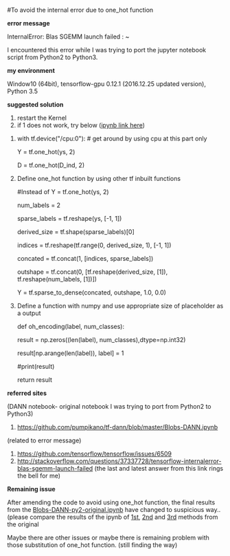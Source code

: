 #To avoid the internal error due to one_hot function

**error message**

InternalError: Blas SGEMM launch failed : ~

I encountered this error while I was trying to port the jupyter notebook script from Python2 to Python3.

**my environment**

Window10 (64bit), tensorflow-gpu 0.12.1 (2016.12.25 updated version), Python 3.5

**suggested solution**

1. restart the Kernel
2. if 1 does not work, try below ([ipynb link here](https://github.com/jaejun-yoo/Three-ways-to-avoid-tf.one_hot-function-/blob/master/Three%20ways%20to%20avoid%20tf.one_hot()%20function%20.ipynb))

  1) with tf.device("/cpu:0"): # get around by using cpu at this part only
  
      Y = tf.one_hot(ys, 2)
      
      D = tf.one_hot(D_ind, 2)
      
  2) Define one_hot function by using other tf inbuilt functions
  
      #Instead of Y = tf.one_hot(ys, 2)
      
      num_labels = 2
      
      sparse_labels = tf.reshape(ys, [-1, 1])
      
      derived_size = tf.shape(sparse_labels)[0]
      
      indices = tf.reshape(tf.range(0, derived_size, 1), [-1, 1])
      
      concated = tf.concat(1, [indices, sparse_labels])
      
      outshape = tf.concat(0, [tf.reshape(derived_size, [1]), tf.reshape(num_labels, [1])])
      
      Y = tf.sparse_to_dense(concated, outshape, 1.0, 0.0)
      
  3) Define a function with numpy and use appropriate size of placeholder as a output
  
      def oh_encoding(label, num_classes):       
      
        result = np.zeros((len(label), num_classes),dtype=np.int32)

        result[np.arange(len(label)), label] = 1
        
        #print(result)
        
        return result

**referred sites**

(DANN notebook- original notebook I was trying to port from Python2 to Python3)

1. https://github.com/pumpikano/tf-dann/blob/master/Blobs-DANN.ipynb

(related to error message)

1. https://github.com/tensorflow/tensorflow/issues/6509
2. http://stackoverflow.com/questions/37337728/tensorflow-internalerror-blas-sgemm-launch-failed (the last and latest answer from this link rings the bell for me)

**Remaining issue**

After amending the code to avoid using one_hot function, the final results from the [Blobs-DANN-py2-original.ipynb](https://github.com/jaejun-yoo/Three-ways-to-avoid-tf.one_hot-function-/blob/master/Blobs-DANN-py2-original.ipynb) have changed to suspicious way..(please compare the results of the ipynb of [1st](https://github.com/jaejun-yoo/Three-ways-to-avoid-tf.one_hot-function-/blob/master/Blobs-DANN-py35-using-1st-method.ipynb), [2nd](https://github.com/jaejun-yoo/Three-ways-to-avoid-tf.one_hot-function-/blob/master/Blobs-DANN-py35-using-2nd-method.ipynb) and [3rd](https://github.com/jaejun-yoo/Three-ways-to-avoid-tf.one_hot-function-/blob/master/Blobs-DANN-py35-using-3rd-method.ipynb) methods from the original

Maybe there are other issues or maybe there is remaining problem with those substitution of one_hot function.  (still finding the way)
